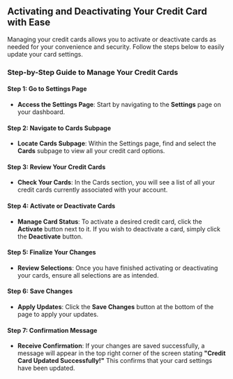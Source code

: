## Activating and Deactivating Your Credit Card with Ease

Managing your credit cards allows you to activate or deactivate cards as needed for your convenience and security. Follow the steps below to easily update your card settings.

### Step-by-Step Guide to Manage Your Credit Cards

#### Step 1: Go to Settings Page

- **Access the Settings Page**: Start by navigating to the **Settings** page on your dashboard.

#### Step 2: Navigate to Cards Subpage

- **Locate Cards Subpage**: Within the Settings page, find and select the **Cards** subpage to view all your credit card options.

#### Step 3: Review Your Credit Cards

- **Check Your Cards**: In the Cards section, you will see a list of all your credit cards currently associated with your account.

#### Step 4: Activate or Deactivate Cards

- **Manage Card Status**: To activate a desired credit card, click the **Activate** button next to it. If you wish to deactivate a card, simply click the **Deactivate** button.

#### Step 5: Finalize Your Changes

- **Review Selections**: Once you have finished activating or deactivating your cards, ensure all selections are as intended.

#### Step 6: Save Changes

- **Apply Updates**: Click the **Save Changes** button at the bottom of the page to apply your updates.

#### Step 7: Confirmation Message

- **Receive Confirmation**: If your changes are saved successfully, a message will appear in the top right corner of the screen stating **"Credit Card Updated Successfully!"** This confirms that your card settings have been updated.
